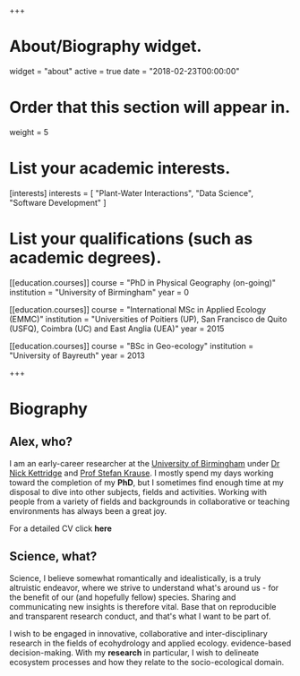 +++
# About/Biography widget.
widget = "about"
active = true
date = "2018-02-23T00:00:00"

# Order that this section will appear in.
weight = 5

# List your academic interests.
[interests]
  interests = [
    "Plant-Water Interactions",
    "Data Science",
    "Software Development"
  ]

# List your qualifications (such as academic degrees).
[[education.courses]]
  course = "PhD in Physical Geography (on-going)"
  institution = "University of Birmingham"
  year = 0

[[education.courses]]
  course = "International MSc in Applied Ecology (EMMC)"
  institution = "Universities of Poitiers (UP), San Francisco de Quito (USFQ), Coimbra (UC) and East Anglia (UEA)"
  year = 2015

[[education.courses]]
  course = "BSc in Geo-ecology"
  institution = "University of Bayreuth"
  year = 2013
 
+++

# Biography

## Alex, who?

I am an early-career researcher at the [University of Birmingham](http://www.birmingham.ac.uk) under [Dr Nick Kettridge](http://www.birmingham.ac.uk/staff/profiles/gees/kettridge-nick.aspx) and [Prof Stefan Krause](http://www.birmingham.ac.uk/staff/profiles/gees/krause-stefan.aspx). I mostly spend my days working toward the completion of my **PhD**, but I sometimes find enough time at my disposal to dive into other subjects, fields and activities. Working with people from a variety of fields and backgrounds in collaborative or teaching environments has always been a great joy.

For a detailed CV click **here**


## Science, what?

Science, I believe somewhat romantically and idealistically, is a truly altruistic endeavor, where we strive to  understand what's around us - for the benefit of our (and hopefully fellow) species. Sharing and communicating new insights is therefore vital. Base that on reproducible and transparent research conduct, and that's what I want to be part of.


I wish to be engaged in innovative, collaborative and inter-disciplinary research in the fields of ecohydrology and applied ecology. evidence-based decision-making. With my **research** in particular, I wish to delineate ecosystem processes and how they relate to the socio-ecological domain.


